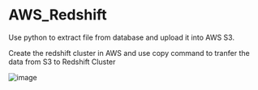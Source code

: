 # AWS_Redshift

Use python to extract file from database and upload it into AWS S3.

Create the redshift cluster in AWS and use copy command to tranfer the data from S3 to Redshift Cluster

![image](https://user-images.githubusercontent.com/58495173/110008517-ccb4ea00-7d56-11eb-964f-45fddfce9292.png)
